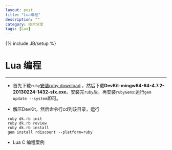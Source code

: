 ```yaml
---
layout: post
title: "Lua编程"
description: ""
category: 技术分享
tags: [Lua]
---
```

{% include JB/setup %}
# Lua 编程
---


* 首先下载`ruby`[安装ruby download](http://rubyinstaller.org/downloads/) ，然后下载**DevKit-mingw64-64-4.7.2-20130224-1432-sfx.exe**。安装完`ruby`后，再安装`rubyGems`:运行`gem update --system`即可。

* 解压DevKit，然后命令行cd到该目录，运行

<!--break-->

```
 ruby dk.rb init
 ruby dk.rb review 
 ruby dk.rb install
 gem install rdiscount --platform=ruby
```

* Lua C 编程案例

 


